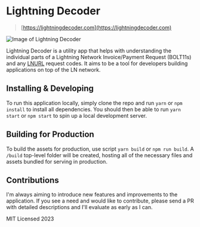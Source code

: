 # Lightning Decoder

> [https://lightningdecoder.com](https://lightningdecoder.com)

![Image of Lightning Decoder](https://i.imgur.com/mg6opec.png)

Lightning Decoder is a utility app that helps with understanding the individual parts of a Lightning Network Invoice/Payment Request (BOLT11s) and any [LNURL](https://github.com/btcontract/lnurl-rfc) request codes. It aims to be a tool for developers building applications on top of the LN network.

## Installing & Developing

To run this application locally, simply clone the repo and run `yarn` or `npm install` to install all dependencies. You should then be able to run `yarn start` or `npm start` to spin up a local development server.

## Building for Production

To build the assets for production, use script `yarn build` or `npm run build`. A `/build` top-level folder will be created, hosting all of the necessary files and assets bundled for serving in production.

## Contributions

I'm always aiming to introduce new features and improvements to the application. If you see a need and would like to contribute, please send a PR with detailed descriptions and I'll evaluate as early as I can.

MIT Licensed 2023

